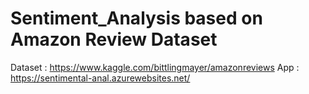 # Sentiment_Analysis based on Amazon Review Dataset
Dataset : https://www.kaggle.com/bittlingmayer/amazonreviews
App : https://sentimental-anal.azurewebsites.net/
